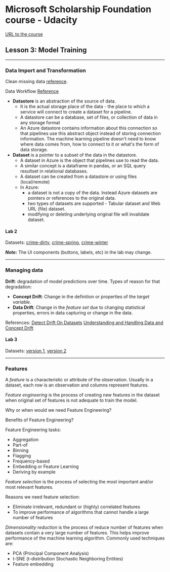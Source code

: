 # Microsoft Scholarship Foundation course - Udacity 
[URL to the course](https://classroom.udacity.com/nanodegrees/nd00332)

## Lesson 3: Model Training

*** 

### Data Import and Transformation
Clean missing data [reference](https://docs.microsoft.com/en-us/azure/machine-learning/algorithm-module-reference/clean-missing-data).

Data Workflow [Reference](https://docs.microsoft.com/en-us/azure/machine-learning/concept-data)

* **Datastore** is an abstraction of the source of data.
  * It is the actual storage place of the data - the place to which a service will connect to create a dataset for a pipeline.
  * A datastore can be a database, set of files, or collection of data in any storage format
  * An Azure datastore contains information about this connection so that pipelines use this abstract object instead of storing connection information. The machine learning pipeline doesn't need to know where data comes from, how to connect to it or what's the form of data storage.
* **Dataset** is a pointer to a subset of the data in the datastore.
  * A dataset in Azure is the object that pipelines use to read the data.
  * A similar concept is a dataframe in pandas, or an SQL query resultset in relational databases.
  * A dataset can be created from a datastore or using files (local/remote)
  * In Azure: 
    * a dataset is not a copy of the data. Instead Azure datasets are pointers or references to the original data.
    * two types of datasets are supported - Tabular dataset and Web URL (file) dataset.
    * modifying or deleting underlying original file will invalidate dataset.

#### Lab 2

Datasets: [crime-dirty](https://introtomlsampledata.blob.core.windows.net/data/crime-data/crime-dirty.csv), [crime-spring](https://introtomlsampledata.blob.core.windows.net/data/crime-data/crime-spring.csv), [crime-winter](://introtomlsampledata.blob.core.windows.net/data/crime-data/crime-winter.csv)

***Note:*** The UI components (buttons, labels, etc) in the lab may change.

***

### Managing data
**Drift**: degradation of model predictions over time. Types of reason for that degradation:
* **Concept Drift**: Change in the definition or properties of the _target variable_.
* **Data Drift**: Change in the *feature set* due to changing statistical properties, errors in data capturing or change in the data.

References:
[Detect Drift On Datasets](https://docs.microsoft.com/en-us/azure/machine-learning/how-to-monitor-datasets)
[Understanding and Handling Data and Concept Drift](https://www.explorium.ai/blog/understanding-and-handling-data-and-concept-drift/)


#### Lab 3

Datasets: [version 1](https://introtomlsampledata.blob.core.windows.net/data/nyc-taxi/nyc-taxi-sample-data-5months.csv), [version 2](https://introtomlsampledata.blob.core.windows.net/data/nyc-taxi/nyc-taxi-sample-data-5months.csv)

***

### Features
A _feature_ is a characteristic or attribute of the observation. Usually in a dataset, each row is an observation and columns represent features.

_Feature engineering_ is the process of creating new features in the dataset when original set of features is not adequate to train the model. 

Why or when would we need Feature Engineering?

Benefits of Feature Engineering?

Feature Engineering tasks:
* Aggregation
* Part-of
* Binning
* Flagging
* Frequency-based
* Embedding or Feature Learning
* Deriving by example

_Feature selection_ is the process of selecting the most important and/or most relevant features. 

Reasons we need feature selection:
* Eliminate irrelevant, redundant or (highly) correlated features
* To improve performance of algorithms that cannot handle a large number of features



_Dimensionality reduction_ is the process of reduce number of features when datasets contain a very large number of features. This helps improve performance of the machine learning algorithm. Commonly used techniques are:
* PCA (Principal Component Analysis)
* t-SNE (t-distribution Stochastic Neighboring Entities)
* Feature embedding

